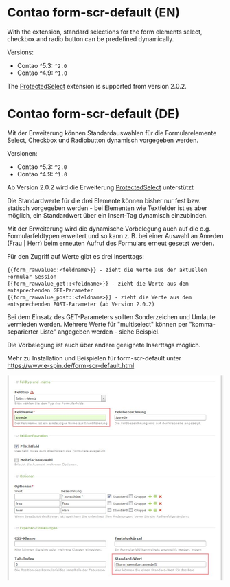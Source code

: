 # Contao form-scr-default (EN)

With the extension, standard selections for the form elements select, checkbox and radio
button can be predefined dynamically.

Versions:

- Contao ^5.3: ``^2.0``
- Contao ^4.9: ``^1.0``

The [ProtectedSelect](https://github.com/christianbarkowsky/contao-protectedselect) extension is supported from version 2.0.2.

# Contao form-scr-default (DE)

Mit der Erweiterung können Standardauswahlen für die Formularelemente Select, Checkbox und
Radiobutton dynamisch vorgegeben werden.

Versionen:

- Contao ^5.3: ``^2.0``
- Contao ^4.9: ``^1.0``

Ab Version 2.0.2 wird die Erweiterung [ProtectedSelect](https://github.com/christianbarkowsky/contao-protectedselect)
unterstützt

Die Standardwerte für die drei Elemente können bisher nur fest bzw. statisch vorgegeben
werden - bei Elementen wie Textfelder ist es aber möglich, ein Standardwert über ein Insert-Tag
dynamisch einzubinden.

Mit der Erweiterung wird die dynamische Vorbelegung auch auf die o.g. Formularfeldtypen
erweitert und so kann z. B. bei einer Auswahl an Anreden (Frau | Herr) beim erneuten Aufruf
des Formulars erneut gesetzt werden.

Für den Zugriff auf Werte gibt es drei Inserttags:

    {{form_rawvalue::<feldname>}} - zieht die Werte aus der aktuellen Formular-Session
    {{form_rawvalue_get::<feldname>}} - zieht die Werte aus dem entsprechenden GET-Parameter
    {{form_rawvalue_post::<feldname>}} - zieht die Werte aus dem entsprechenden POST-Parameter (ab Version 2.0.2)

Bei dem Einsatz des GET-Parameters sollten Sonderzeichen und Umlaute vermieden werden. Mehrere
Werte für "multiselect" können per "komma-separierter Liste" angegeben werden - siehe Beispiel.

Die Vorbelegung ist auch über andere geeignete Inserttags möglich.

Mehr zu Installation und Beispielen für form-scr-default unter https://www.e-spin.de/form-scr-default.html

![Screenshot widget](https://github.com/e-spin/form-scr-default-bundle/blob/master/doc/e-spin_form-scr-default.jpg?raw=true "Screenshot widget")
